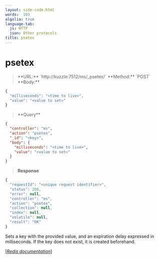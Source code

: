 ```yaml
---
layout: side-code.html
words:  103
algolia: true
language-tab:
  js: HTTP
  json: Other protocols
title: psetex
---
```


# psetex




<blockquote class="js">
<p>
**URL:** `http://kuzzle:7512/ms/_psetex/<key>`  
**Method:** `POST`  
**Body:**
</p>
</blockquote>


```js
{
  "milliseconds": "<time to live>",
  "value": "<value to set>"
}
```



<blockquote class="json">
<p>
**Query**
</p>
</blockquote>


```json
{
  "controller": "ms",
  "action": "psetex",
  "_id": "<key>",
  "body": {
    "milliseconds": "<time to live>",
    "value": "<value to set>"
  }
}
```

>**Response**

```javascript
{
  "requestId": "<unique request identifier>",
  "status": 200,
  "error": null,
  "controller": "ms",
  "action": "psetex",
  "collection": null,
  "index": null,
  "volatile": null,
  "result": "OK"
}
```

Sets a key with the provided value, and an expiration delay expressed in milliseconds. If the key does not exist, it is created beforehand.

[[_Redis documentation_]](https://redis.io/commands/psetex)
